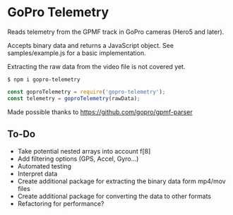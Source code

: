# GoPro Telemetry

Reads telemetry from the GPMF track in GoPro cameras (Hero5 and later).

Accepts binary data and returns a JavaScript object. See samples/example.js for a basic implementation.

Extracting the raw data from the video file is not covered yet.

```shell
$ npm i gopro-telemetry
```

```js
const goproTelemetry = require('gopro-telemetry');
const telemetry = goproTelemetry(rawData);
```

Made possible thanks to https://github.com/gopro/gpmf-parser

## To-Do

- Take potential nested arrays into account f[8]
- Add filtering options (GPS, Accel, Gyro...)
- Automated testing
- Interpret data
- Create additional package for extracting the binary data form mp4/mov files
- Create additional package for converting the data to other formats
- Refactoring for performance?
